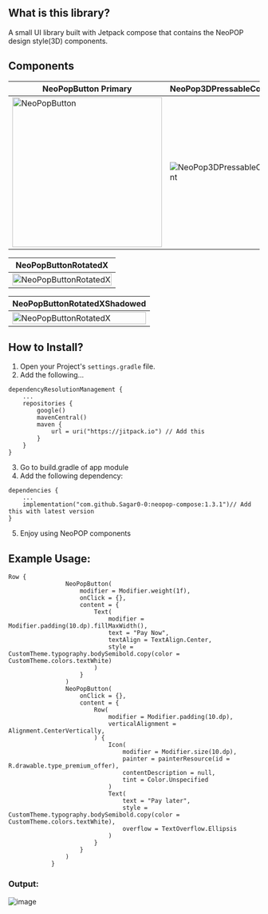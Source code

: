 ## What is this library?
A small UI library built with Jetpack compose that contains the NeoPOP design style(3D) components.

## Components

| NeoPopButton Primary | NeoPop3DPressableContent | NeoPopBottomSheetContainer |
| ------------- | ------------- | ------------- |
| <img src="https://github.com/user-attachments/assets/1c941865-7e60-42c2-b267-2f146bee0d10" alt="NeoPopButton" width="300"/> | ![NeoPop3DPressableContent](https://github.com/user-attachments/assets/486fa31f-7a46-44ed-84a8-6360d8e37ae9) |  ![NeoPopBottomSheetContainer](https://github.com/user-attachments/assets/1c0a7210-c357-47bd-868b-51adc1219f7e) |

| NeoPopButtonRotatedX |
| ------------- |
| <img src="https://github.com/user-attachments/assets/b7462fc7-e6a8-4d04-8774-0edf137689ee" alt="NeoPopButtonRotatedX" width="100%"/> | 

| NeoPopButtonRotatedXShadowed |
| ------------- |
| <img src="https://github.com/user-attachments/assets/a25ae9c1-1e9b-40c2-81a4-1f3627fb407b" alt="NeoPopButtonRotatedX" width="100%"/> | 


## How to Install?
1. Open your Project's `settings.gradle` file.
2. Add the following...
```
dependencyResolutionManagement {
    ...
    repositories {
        google()
        mavenCentral()
        maven {
            url = uri("https://jitpack.io") // Add this
        }
    }
}
```
3. Go to build.gradle of app module
4. Add the following dependency:
```
dependencies {
    ...
    implementation("com.github.Sagar0-0:neopop-compose:1.3.1")// Add this with latest version
}
```
5. Enjoy using NeoPOP components

## Example Usage:
```
Row {
                NeoPopButton(
                    modifier = Modifier.weight(1f),
                    onClick = {},
                    content = {
                        Text(
                            modifier = Modifier.padding(10.dp).fillMaxWidth(),
                            text = "Pay Now",
                            textAlign = TextAlign.Center,
                            style = CustomTheme.typography.bodySemibold.copy(color = CustomTheme.colors.textWhite)
                        )
                    }
                )
                NeoPopButton(
                    onClick = {},
                    content = {
                        Row(
                            modifier = Modifier.padding(10.dp),
                            verticalAlignment = Alignment.CenterVertically,
                        ) {
                            Icon(
                                modifier = Modifier.size(10.dp),
                                painter = painterResource(id = R.drawable.type_premium_offer),
                                contentDescription = null,
                                tint = Color.Unspecified
                            )
                            Text(
                                text = "Pay later",
                                style = CustomTheme.typography.bodySemibold.copy(color = CustomTheme.colors.textWhite),
                                overflow = TextOverflow.Ellipsis
                            )
                        }
                    }
                )
            }
```
### Output:
![image](https://github.com/user-attachments/assets/95922909-ca26-4724-a0d0-64c017a0bce3)
